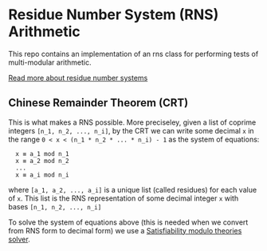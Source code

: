 # Residue Number System (RNS) Arithmetic

This repo contains an implementation of an rns class for performing tests of multi-modular arithmetic. 

[Read more about residue number systems](https://en.wikipedia.org/wiki/Residue_number_system)


## Chinese Remainder Theorem (CRT)

This is what makes a RNS possible. More preciseley, given a list of coprime integers `[n_1, n_2, ..., n_i]`, by the CRT we can write some decimal `x` in the range `0 < x < (n_1 * n_2 * ... * n_i) - 1` as the system of equations:
```
  x ≡ a_1 mod n_1
  x ≡ a_2 mod n_2
  ...
  x ≡ a_i mod n_i
```
where `[a_1, a_2, ..., a_i]` is a unique list (called residues) for each value of `x`. This list is the RNS representation of some decimal integer `x` with bases `[n_1, n_2, ..., n_i]`

To solve the system of equations above (this is needed when we convert from RNS form to decimal form) we use a [Satisfiability modulo theories solver](https://en.wikipedia.org/wiki/Satisfiability_modulo_theories).
